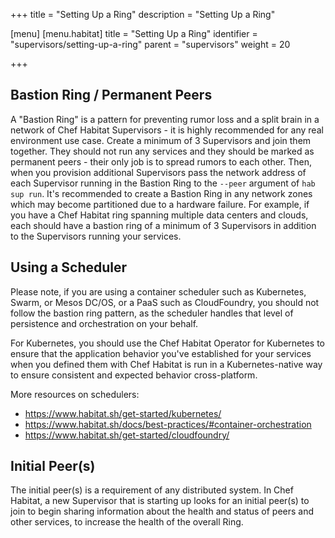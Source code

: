 +++
title = "Setting Up a Ring"
description = "Setting Up a Ring"

[menu]
  [menu.habitat]
    title = "Setting Up a Ring"
    identifier = "supervisors/setting-up-a-ring"
    parent = "supervisors"
    weight = 20

+++

## Bastion Ring / Permanent Peers

A "Bastion Ring" is a pattern for preventing rumor loss and a split brain in a network of Chef Habitat Supervisors - it is highly recommended for any real environment use case. Create a minimum of 3 Supervisors and join them together. They should not run any services and they should be marked as permanent peers - their only job is to spread rumors to each other. Then, when you provision additional Supervisors pass the network address of each Supervisor running in the Bastion Ring to the `--peer` argument of `hab sup run`. It's recommended to create a Bastion Ring in any network zones which may become partitioned due to a hardware failure. For example, if you have a Chef Habitat ring spanning multiple data centers and clouds, each should have a bastion ring of a minimum of 3 Supervisors in addition to the Supervisors running your services.

## Using a Scheduler

Please note, if you are using a container scheduler such as Kubernetes, Swarm, or Mesos DC/OS, or a PaaS such as CloudFoundry, you should not follow the bastion ring pattern, as the scheduler handles that level of persistence and orchestration on your behalf.

For Kubernetes, you should use the Chef Habitat Operator for Kubernetes to ensure that the application behavior you've established for your services when you defined them with Chef Habitat is run in a Kubernetes-native way to ensure consistent and expected behavior cross-platform.

More resources on schedulers:

- <https://www.habitat.sh/get-started/kubernetes/>
- <https://www.habitat.sh/docs/best-practices/#container-orchestration>
- <https://www.habitat.sh/get-started/cloudfoundry/>

## Initial Peer(s)

The initial peer(s) is a requirement of any distributed system. In Chef Habitat, a new Supervisor that is starting up looks for an initial peer(s) to join to begin sharing information about the health and status of peers and other services, to increase the health of the overall Ring.
